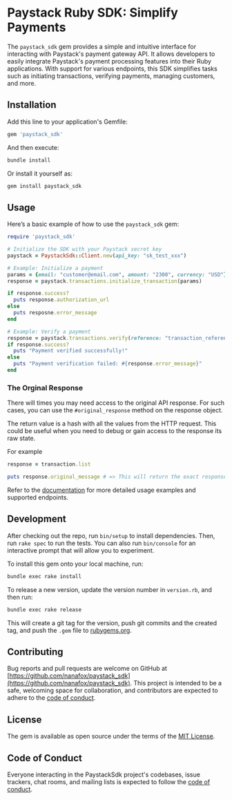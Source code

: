 # Paystack Ruby SDK: Simplify Payments

The `paystack_sdk` gem provides a simple and intuitive interface for interacting with Paystack's payment gateway API. It allows developers to easily integrate Paystack's payment processing features into their Ruby applications. With support for various endpoints, this SDK simplifies tasks such as initiating transactions, verifying payments, managing customers, and more.

## Installation

Add this line to your application's Gemfile:

```ruby
gem 'paystack_sdk'
```

And then execute:

```bash
bundle install
```

Or install it yourself as:

```bash
gem install paystack_sdk
```

## Usage

Here’s a basic example of how to use the `paystack_sdk` gem:

```ruby
require 'paystack_sdk'

# Initialize the SDK with your Paystack secret key
paystack = PaystackSdk::Client.new(api_key: "sk_test_xxx")

# Example: Initialize a payment
params = {email: "customer@email.com", amount: "2300", currency: "USD"}
response = paystack.transactions.initialize_transaction(params)

if response.success?
  puts response.authorization_url
else
  puts resposne.error_message
end

# Example: Verify a payment
response = paystack.transactions.verify(reference: "transaction_reference")
if response.success?
  puts "Payment verified successfully!"
else
  puts "Payment verification failed: #{response.error_message}"
end
```

### The Orginal Response

There will times you may need access to the original API response. For such cases, you
can use the `#original_response` method on the response object.

The return value is a hash with all the values from the HTTP request. This could be useful
when you need to debug or gain access to the response its raw state.

For example
```ruby
response = transaction.list

puts response.original_message # => This will return the exact response received from Paystack
```


Refer to the [documentation](https://github.com/nanafox/paystack_sdk) for more detailed usage examples and supported endpoints.

## Development

After checking out the repo, run `bin/setup` to install dependencies. Then, run `rake spec` to run the tests. You can also run `bin/console` for an interactive prompt that will allow you to experiment.

To install this gem onto your local machine, run:

```bash
bundle exec rake install
```

To release a new version, update the version number in `version.rb`, and then run:

```bash
bundle exec rake release
```

This will create a git tag for the version, push git commits and the created tag, and push the `.gem` file to [rubygems.org](https://rubygems.org).

## Contributing

Bug reports and pull requests are welcome on GitHub at [https://github.com/nanafox/paystack_sdk](https://github.com/nanafox/paystack_sdk). This project is intended to be a safe, welcoming space for collaboration, and contributors are expected to adhere to the [code of conduct](https://github.com/nanafox/paystack_sdk/blob/main/CODE_OF_CONDUCT.md).

## License

The gem is available as open source under the terms of the [MIT License](https://opensource.org/licenses/MIT).

## Code of Conduct

Everyone interacting in the PaystackSdk project's codebases, issue trackers, chat rooms, and mailing lists is expected to follow the [code of conduct](https://github.com/nanafox/paystack_sdk/blob/main/CODE_OF_CONDUCT.md).
